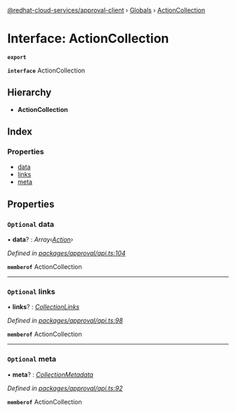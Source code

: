 [@redhat-cloud-services/approval-client](../README.md) › [Globals](../globals.md) › [ActionCollection](actioncollection.md)

# Interface: ActionCollection

**`export`** 

**`interface`** ActionCollection

## Hierarchy

* **ActionCollection**

## Index

### Properties

* [data](actioncollection.md#optional-data)
* [links](actioncollection.md#optional-links)
* [meta](actioncollection.md#optional-meta)

## Properties

### `Optional` data

• **data**? : *Array‹[Action](action.md)›*

*Defined in [packages/approval/api.ts:104](https://github.com/Hyperkid123/javascript-clients/blob/master/packages/approval/api.ts#L104)*

**`memberof`** ActionCollection

___

### `Optional` links

• **links**? : *[CollectionLinks](collectionlinks.md)*

*Defined in [packages/approval/api.ts:98](https://github.com/Hyperkid123/javascript-clients/blob/master/packages/approval/api.ts#L98)*

**`memberof`** ActionCollection

___

### `Optional` meta

• **meta**? : *[CollectionMetadata](collectionmetadata.md)*

*Defined in [packages/approval/api.ts:92](https://github.com/Hyperkid123/javascript-clients/blob/master/packages/approval/api.ts#L92)*

**`memberof`** ActionCollection
